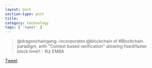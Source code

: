 ```yaml
---
layout: post
section-type: post
title: 
category: technology
tags: [ 'tweet' ]
---
```


> @dragonchaingang -incorporates @blockchain of #Blockchain paradigm, with "Context based verification" allowing fixed/faster block time!! - Riz EMBA

[Tweet](https://twitter.com/riz_emba/status/820485589866643456)



